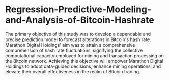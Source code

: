 # Regression-Predictive-Modeling-and-Analysis-of-Bitcoin-Hashrate


The primary objective of this study was to develop a dependable and precise prediction model to forecast alterations in Bitcoin's hash rate. 
Marathon Digital Holdings' aim was to attain a comprehensive comprehension of hash rate fluctuations, signifying the collective computational capacity employed for mining and transaction processing on the Bitcoin network. 
Achieving this objective will empower Marathon Digital Holdings to adopt data-guided decisions, enhance mining operations, and elevate their overall effectiveness in the realm of Bitcoin trading.
